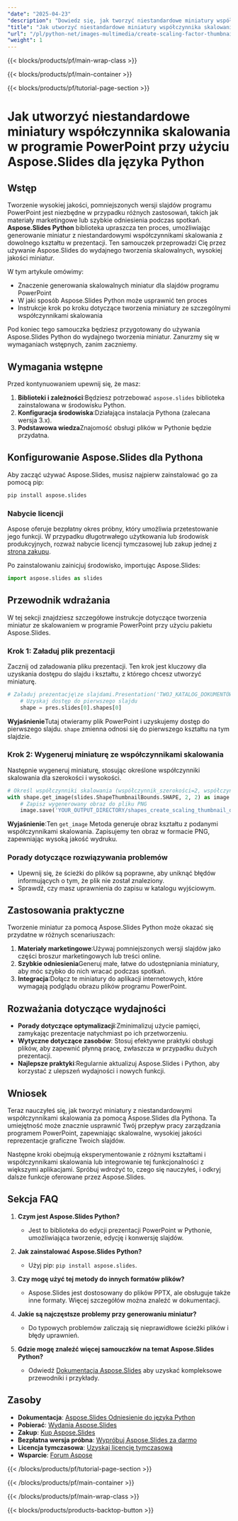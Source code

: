 ```yaml
---
"date": "2025-04-23"
"description": "Dowiedz się, jak tworzyć niestandardowe miniatury współczynnika skalowania ze slajdów programu PowerPoint przy użyciu potężnej biblioteki Aspose.Slides w Pythonie. Postępuj zgodnie z tym przewodnikiem krok po kroku, aby ulepszyć swoje prezentacje."
"title": "Jak utworzyć niestandardowe miniatury współczynnika skalowania w programie PowerPoint przy użyciu Aspose.Slides dla języka Python"
"url": "/pl/python-net/images-multimedia/create-scaling-factor-thumbnails-powerpoint-aspose-slides/"
"weight": 1
---
```


{{< blocks/products/pf/main-wrap-class >}}

{{< blocks/products/pf/main-container >}}

{{< blocks/products/pf/tutorial-page-section >}}
# Jak utworzyć niestandardowe miniatury współczynnika skalowania w programie PowerPoint przy użyciu Aspose.Slides dla języka Python

## Wstęp

Tworzenie wysokiej jakości, pomniejszonych wersji slajdów programu PowerPoint jest niezbędne w przypadku różnych zastosowań, takich jak materiały marketingowe lub szybkie odniesienia podczas spotkań. **Aspose.Slides Python** biblioteka upraszcza ten proces, umożliwiając generowanie miniatur z niestandardowymi współczynnikami skalowania z dowolnego kształtu w prezentacji. Ten samouczek przeprowadzi Cię przez używanie Aspose.Slides do wydajnego tworzenia skalowalnych, wysokiej jakości miniatur.

W tym artykule omówimy:
- Znaczenie generowania skalowalnych miniatur dla slajdów programu PowerPoint
- W jaki sposób Aspose.Slides Python może usprawnić ten proces
- Instrukcje krok po kroku dotyczące tworzenia miniatury ze szczególnymi współczynnikami skalowania

Pod koniec tego samouczka będziesz przygotowany do używania Aspose.Slides Python do wydajnego tworzenia miniatur. Zanurzmy się w wymaganiach wstępnych, zanim zaczniemy.

## Wymagania wstępne

Przed kontynuowaniem upewnij się, że masz:
1. **Biblioteki i zależności**:Będziesz potrzebować `aspose.slides` biblioteka zainstalowana w środowisku Python.
2. **Konfiguracja środowiska**:Działająca instalacja Pythona (zalecana wersja 3.x).
3. **Podstawowa wiedza**Znajomość obsługi plików w Pythonie będzie przydatna.

## Konfigurowanie Aspose.Slides dla Pythona

Aby zacząć używać Aspose.Slides, musisz najpierw zainstalować go za pomocą pip:

```bash
pip install aspose.slides
```

### Nabycie licencji

Aspose oferuje bezpłatny okres próbny, który umożliwia przetestowanie jego funkcji. W przypadku długotrwałego użytkowania lub środowisk produkcyjnych, rozważ nabycie licencji tymczasowej lub zakup jednej z [strona zakupu](https://purchase.aspose.com/buy).

Po zainstalowaniu zainicjuj środowisko, importując Aspose.Slides:

```python
import aspose.slides as slides
```

## Przewodnik wdrażania

W tej sekcji znajdziesz szczegółowe instrukcje dotyczące tworzenia miniatur ze skalowaniem w programie PowerPoint przy użyciu pakietu Aspose.Slides.

### Krok 1: Załaduj plik prezentacji

Zacznij od załadowania pliku prezentacji. Ten krok jest kluczowy dla uzyskania dostępu do slajdu i kształtu, z którego chcesz utworzyć miniaturę.

```python
# Załaduj prezentację\ze slajdami.Presentation('TWOJ_KATALOG_DOKUMENTÓW/welcome-to-powerpoint.pptx') jako pre:
    # Uzyskaj dostęp do pierwszego slajdu
    shape = pres.slides[0].shapes[0]
```

**Wyjaśnienie**Tutaj otwieramy plik PowerPoint i uzyskujemy dostęp do pierwszego slajdu. `shape` zmienna odnosi się do pierwszego kształtu na tym slajdzie.

### Krok 2: Wygeneruj miniaturę ze współczynnikami skalowania

Następnie wygeneruj miniaturę, stosując określone współczynniki skalowania dla szerokości i wysokości.

```python
# Określ współczynniki skalowania (współczynnik_szerokości=2, współczynnik_wysokości=2)
with shape.get_image(slides.ShapeThumbnailBounds.SHAPE, 2, 2) as image:
    # Zapisz wygenerowany obraz do pliku PNG
    image.save('YOUR_OUTPUT_DIRECTORY/shapes_create_scaling_thumbnail_out.png', slides.ImageFormat.PNG)
```

**Wyjaśnienie**:Ten `get_image` Metoda generuje obraz kształtu z podanymi współczynnikami skalowania. Zapisujemy ten obraz w formacie PNG, zapewniając wysoką jakość wydruku.

### Porady dotyczące rozwiązywania problemów

- Upewnij się, że ścieżki do plików są poprawne, aby uniknąć błędów informujących o tym, że plik nie został znaleziony.
- Sprawdź, czy masz uprawnienia do zapisu w katalogu wyjściowym.

## Zastosowania praktyczne

Tworzenie miniatur za pomocą Aspose.Slides Python może okazać się przydatne w różnych scenariuszach:

1. **Materiały marketingowe**:Używaj pomniejszonych wersji slajdów jako części broszur marketingowych lub treści online.
2. **Szybkie odniesienia**Generuj małe, łatwe do udostępniania miniatury, aby móc szybko do nich wracać podczas spotkań.
3. **Integracja**:Dołącz te miniatury do aplikacji internetowych, które wymagają podglądu obrazu plików programu PowerPoint.

## Rozważania dotyczące wydajności

- **Porady dotyczące optymalizacji**:Zminimalizuj użycie pamięci, zamykając prezentacje natychmiast po ich przetworzeniu.
- **Wytyczne dotyczące zasobów**: Stosuj efektywne praktyki obsługi plików, aby zapewnić płynną pracę, zwłaszcza w przypadku dużych prezentacji.
- **Najlepsze praktyki**:Regularnie aktualizuj Aspose.Slides i Python, aby korzystać z ulepszeń wydajności i nowych funkcji.

## Wniosek

Teraz nauczyłeś się, jak tworzyć miniatury z niestandardowymi współczynnikami skalowania za pomocą Aspose.Slides dla Pythona. Ta umiejętność może znacznie usprawnić Twój przepływ pracy zarządzania programem PowerPoint, zapewniając skalowalne, wysokiej jakości reprezentacje graficzne Twoich slajdów. 

Następne kroki obejmują eksperymentowanie z różnymi kształtami i współczynnikami skalowania lub integrowanie tej funkcjonalności z większymi aplikacjami. Spróbuj wdrożyć to, czego się nauczyłeś, i odkryj dalsze funkcje oferowane przez Aspose.Slides.

## Sekcja FAQ

1. **Czym jest Aspose.Slides Python?**
   - Jest to biblioteka do edycji prezentacji PowerPoint w Pythonie, umożliwiająca tworzenie, edycję i konwersję slajdów.

2. **Jak zainstalować Aspose.Slides Python?**
   - Użyj pip: `pip install aspose.slides`.

3. **Czy mogę użyć tej metody do innych formatów plików?**
   - Aspose.Slides jest dostosowany do plików PPTX, ale obsługuje także inne formaty. Więcej szczegółów można znaleźć w dokumentacji.

4. **Jakie są najczęstsze problemy przy generowaniu miniatur?**
   - Do typowych problemów zaliczają się nieprawidłowe ścieżki plików i błędy uprawnień.

5. **Gdzie mogę znaleźć więcej samouczków na temat Aspose.Slides Python?**
   - Odwiedź [Dokumentacja Aspose.Slides](https://reference.aspose.com/slides/python-net/) aby uzyskać kompleksowe przewodniki i przykłady.

## Zasoby

- **Dokumentacja**: [Aspose.Slides Odniesienie do języka Python](https://reference.aspose.com/slides/python-net/)
- **Pobierać**: [Wydania Aspose.Slides](https://releases.aspose.com/slides/python-net/)
- **Zakup**: [Kup Aspose.Slides](https://purchase.aspose.com/buy)
- **Bezpłatna wersja próbna**: [Wypróbuj Aspose.Slides za darmo](https://releases.aspose.com/slides/python-net/)
- **Licencja tymczasowa**: [Uzyskaj licencję tymczasową](https://purchase.aspose.com/temporary-license/)
- **Wsparcie**: [Forum Aspose](https://forum.aspose.com/c/slides/11)

{{< /blocks/products/pf/tutorial-page-section >}}

{{< /blocks/products/pf/main-container >}}

{{< /blocks/products/pf/main-wrap-class >}}

{{< blocks/products/products-backtop-button >}}